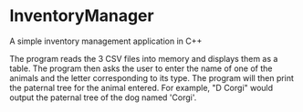 # InventoryManager
A simple inventory management application in C++

The program reads the 3 CSV files into memory and displays them as a table.
The program then asks the user to enter the name of one of the animals and the letter corresponding to its type. The program will then print the paternal tree for the animal entered. For example, "D Corgi" would output the paternal tree of the dog named 'Corgi'.
